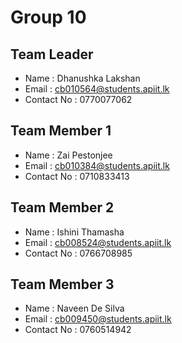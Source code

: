 # Group 10

## Team Leader
- Name : Dhanushka Lakshan
- Email : cb010564@students.apiit.lk
- Contact No : 0770077062

## Team Member 1
- Name : Zai Pestonjee
- Email : cb010384@students.apiit.lk
- Contact No : 0710833413

## Team Member 2
- Name : Ishini Thamasha
- Email : cb008524@students.apiit.lk
- Contact No : 0766708985

## Team Member 3
- Name : Naveen De Silva
- Email : cb009450@students.apiit.lk
- Contact No : 0760514942

